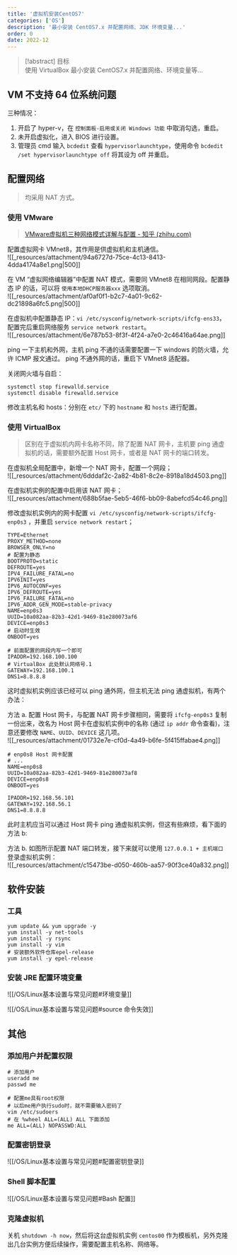```yaml
---
title: '虚拟机安装CentOS7'
categories: ['OS']
description: '最小安装 CentOS7.x 并配置网络、JDK 环境变量...'
order: 0
date: 2022-12
---
```


> [!abstract] 目标  
> 使用 VirtualBox 最小安装 CentOS7.x 并配置网络、环境变量等...

## VM 不支持 64 位系统问题

三种情况：

1. 开启了 hyper-v，在 `控制面板-启用或关闭 Windows 功能` 中取消勾选，重启。
2. 未开启虚拟化，进入 BIOS 进行设置。
3. 管理员 cmd 输入 `bcdedit` 查看 `hypervisorlaunchtype`，使用命令 `bcdedit /set hypervisorlaunchtype off` 将其设为 off 并重启。

## 配置网络

> 均采用 NAT 方式。

### 使用 VMware

> [VMware虚拟机三种网络模式详解与配置 - 知乎 (zhihu.com)](https://zhuanlan.zhihu.com/p/345954703)  

配置虚拟网卡 VMnet8，其作用是供虚拟机和主机通信。  
![[_resources/attachment/94a6727d-75ce-4c13-8413-4dda4174a8e1.png|500]]  

在 VM “虚拟网络编辑器”中配置 NAT 模式，需要同 VMnet8 在相同网段。配置静态 IP 的话，可以将 `使用本地DHCP服务器xxx` 选项取消。  
![[_resources/attachment/af0af0f1-b2c7-4a01-9c62-dc21898a6fc5.png|500]]  

在虚拟机中配置静态 IP：`vi /etc/sysconfig/network-scripts/ifcfg-ens33`，配置完后重启网络服务 `service network restart`。  
![[_resources/attachment/6e787b53-8f3f-4f24-a7e0-2c46416a64ae.png]]  

ping 一下主机和外网，主机 ping 不通的话需要配置一下 windows 的防火墙，允许 ICMP 报文通过。 ping 不通外网的话，重启下 VMnet8 适配器。  

关闭网火墙与自启：

```shell
systemctl stop firewalld.service
systemctl disable firewalld.service
```

修改主机名和 hosts：分别在 `etc/` 下的 `hostname` 和 `hosts` 进行配置。

### 使用 VirtualBox

> 区别在于虚拟机内网卡名称不同，除了配置 NAT 网卡，主机要 ping 通虚拟机的话，需要额外配置 Host 网卡，或者是 NAT 网卡的端口转发。

在虚拟机全局配置中，新增一个 NAT 网卡，配置一个网段；  
![[_resources/attachment/6dddaf2c-2a82-4b81-8c2e-8918a18d4503.png]]  

在虚拟机实例的配置中启用该 NAT 网卡；  
![[_resources/attachment/688b5fae-5eb5-46f6-bb09-8abefcd54c46.png]]  

修改虚拟机实例内的网卡配置 `vi /etc/sysconfig/network-scripts/ifcfg-enp0s3` ，并重启 `service network restart`；

```shell
TYPE=Ethernet
PROXY_METHOD=none
BROWSER_ONLY=no
# 配置为静态
BOOTPROTO=static
DEFROUTE=yes
IPV4_FAILURE_FATAL=no
IPV6INIT=yes
IPV6_AUTOCONF=yes
IPV6_DEFROUTE=yes
IPV6_FAILURE_FATAL=no
IPV6_ADDR_GEN_MODE=stable-privacy
NAME=enp0s3
UUID=10a082aa-82b3-42d1-9469-81e280073af6
DEVICE=enp0s3
# 启动时生效
ONBOOT=yes

# 前面配置的网段内写一个即可
IPADDR=192.168.100.100
# VirtualBox 此处默认网络号.1
GATEWAY=192.168.100.1
DNS1=8.8.8.8
```

这时虚拟机实例应该已经可以 ping 通外网，但主机无法 ping 通虚拟机，有两个办法：

方法 a. 配置 Host 网卡，与配置 NAT 网卡步骤相同，需要将 `ifcfg-enp0s3` 复制一份出来，改名为 Host 网卡在虚拟机实例中的名称 (通过 `ip addr` 命令查看)，注意还要修改 `NAME`、`UUID`、`DEVICE` 这几项。  
![[_resources/attachment/01732e7e-cf0d-4a49-b6fe-5f415ffabae4.png]]

```shell
# enp0s8 Host 网卡配置
# ...
NAME=enp0s8
UUID=10a082aa-82b3-42d1-9469-81e280073af8
DEVICE=enp0s8
ONBOOT=yes

IPADDR=192.168.56.101
GATEWAY=192.168.56.1
DNS1=8.8.8.8
```

此时主机应当可以通过 Host 网卡 ping 通虚拟机实例，但这有些麻烦，看下面的方法 b:

方法 b. 如图所示配置 NAT 端口转发，接下来就可以使用 `127.0.0.1 + 主机端口` 登录虚拟机实例：  
![[_resources/attachment/c15473be-d050-460b-aa57-90f3ce40a832.png]]

## 软件安装

### 工具

```shell
yum update && yum upgrade -y
yum install -y net-tools
yum install -y rsync
yum install -y vim
# 安装额外软件仓库epel-release
yum install -y epel-release
```

### 安装 JRE 配置环境变量

![[/OS/Linux基本设置与常见问题#环境变量]]

![[/OS/Linux基本设置与常见问题#source 命令失效]]

## 其他

### 添加用户并配置权限

```shell
# 添加用户
useradd me
passwd me

# 配置me具有root权限
# 以后me用户执行sudo时，就不需要输入密码了
vim /etc/sudoers
# 在 %wheel ALL=(ALL) ALL 下面添加
me ALL=(ALL) NOPASSWD:ALL
```

### 配置密钥登录

![[/OS/Linux基本设置与常见问题#配置密钥登录]]

### Shell 脚本配置

![[/OS/Linux基本设置与常见问题#Bash 配置]]

### 克隆虚拟机

关机 `shutdown -h now`，然后将这台虚拟机实例 `centos00` 作为模板机，另外克隆出几台实例方便后续操作，需要配置主机名称、网络等。
